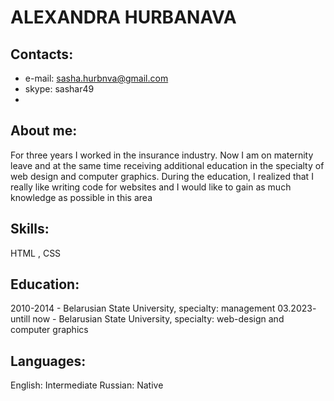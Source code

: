 # ALEXANDRA HURBANAVA
## Contacts:
  
* e-mail: sasha.hurbnva@gmail.com
* skype: sashar49
* 
    
## About me:
For three years I worked in the insurance industry.
Now I am on maternity leave and at the same time receiving additional education in the specialty of web design and computer graphics. During the education, 
I realized that I really like writing code for websites and I would like to gain as much knowledge as possible in this area 

## Skills: 
HTML , CSS 

## Education:
2010-2014 - Belarusian State University, specialty: management
03.2023- untill now - Belarusian State University, specialty: web-design and computer graphics

## Languages:
English: Intermediate
Russian: Native

  
